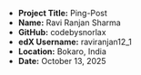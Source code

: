 - **Project Title:** Ping-Post
- **Name:** Ravi Ranjan Sharma
- **GitHub:** codebysnorlax
- **edX Username:** raviranjan12_1
- **Location:** Bokaro, India
- **Date:** October 13, 2025
